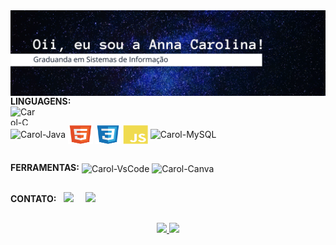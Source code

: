 <img align="center" alt="Carol-banner" src="https://github.com/carol-sf/carol-sf/blob/main/Banner.jpg" />

<div>
  <b>LINGUAGENS:</b>
  <img align="center" alt="Carol-C" height="30" width="40" src="https://cdn.jsdelivr.net/gh/devicons/devicon/icons/c/c-original.svg" style="display: block" />
  <img align="center" alt="Carol-Java" ehight="30" width="40" src="https://cdn.jsdelivr.net/gh/devicons/devicon/icons/java/java-original-wordmark.svg" />
  <img align="center" alt="Carol-HTML" height="30" width="40" src="https://raw.githubusercontent.com/devicons/devicon/master/icons/html5/html5-original.svg">
  <img align="center" alt="Carol-CSS" height="30" width="40" src="https://raw.githubusercontent.com/devicons/devicon/master/icons/css3/css3-original.svg">
  <img align="center" alt="Carol-Js" height="30" width="40" src="https://raw.githubusercontent.com/devicons/devicon/master/icons/javascript/javascript-plain.svg">
  <img align="center" alt="Carol-MySQL" height="50" width="50" src="https://cdn.jsdelivr.net/gh/devicons/devicon/icons/mysql/mysql-original-wordmark.svg" />

## 

<div>
  <b>FERRAMENTAS:</b>
  <img align="center" alt="Carol-VsCode" height="30" width="40" src="https://cdn.jsdelivr.net/gh/devicons/devicon/icons/vscode/vscode-original.svg" />
  <img align="center" alt="Carol-Canva" height="30" width="40" src="https://cdn.jsdelivr.net/gh/devicons/devicon/icons/canva/canva-original.svg" />
</div>

##

<div>   
  <b>CONTATO:</b>
  <a style="margin: 1.5%" href="mailto:annacarolina.franca21@gmail.com" target="_blank"><img src="https://img.shields.io/badge/Gmail-D14836?style=for-the-badge&logo=gmail&logoColor=white" target="_blank"></a>
  <a style="margin: 1.5%" href="www.linkedin.com/in/carol-sf" target="_blank"><img src="https://img.shields.io/badge/LinkedIn-0077B5?style=for-the-badge&logo=linkedin&logoColor=white" target="_blank"></a>
</div>

##

<div align="center">
  <a href="https://github.com/carol-sf">
  <img height="180em" src="https://github-readme-stats.vercel.app/api?username=carol-sf&show_icons=true&theme=dracula&include_all_commits=true&count_private=true"/>
  <img height="180em" src="https://github-readme-stats.vercel.app/api/top-langs/?username=carol-sf&layout=compact&langs_count=7&theme=dracula"/>
</div>
